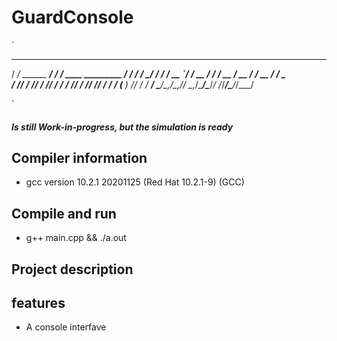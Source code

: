 # GuardConsole
`
  ______                     ________                       __   
  / ____/_  ______ __________/ / ____/___  ____  _________  / /__ 
 / / __/ / / / __ `/ ___/ __  / /   / __ \/ __ \/ ___/ __ \/ / _ \
/ /_/ / /_/ / /_/ / /  / /_/ / /___/ /_/ / / / (__  ) /_/ / /  __/
\____/\__,_/\__,_/_/   \__,_/\____/\____/_/ /_/____/\____/_/\___/ 


`
##### Is still Work-in-progress, but the simulation is ready
## Compiler information
* gcc version 10.2.1 20201125 (Red Hat 10.2.1-9) (GCC)
## Compile and run
* g++ main.cpp && ./a.out
## Project description

## features
* A console interfave
